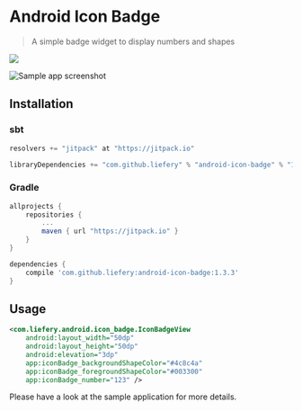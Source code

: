# Android Icon Badge

> A simple badge widget to display numbers and shapes

[![](https://jitpack.io/v/liefery/android-icon-badge.svg)](https://jitpack.io/#liefery/android-icon-badge)

![Sample app screenshot](https://liefery.github.io/android-icon-badge/screenshot.png)

## Installation

### sbt

```scala
resolvers += "jitpack" at "https://jitpack.io"

libraryDependencies += "com.github.liefery" % "android-icon-badge" % "1.3.3"
```

### Gradle

```groovy
allprojects {
    repositories {
        ...
        maven { url "https://jitpack.io" }
    }
}

dependencies {
    compile 'com.github.liefery:android-icon-badge:1.3.3'
}
```

## Usage

```xml
<com.liefery.android.icon_badge.IconBadgeView
    android:layout_width="50dp"
    android:layout_height="50dp"
    android:elevation="3dp"
    app:iconBadge_backgroundShapeColor="#4c8c4a"
    app:iconBadge_foregroundShapeColor="#003300"
    app:iconBadge_number="123" />
```

Please have a look at the sample application for more details.
